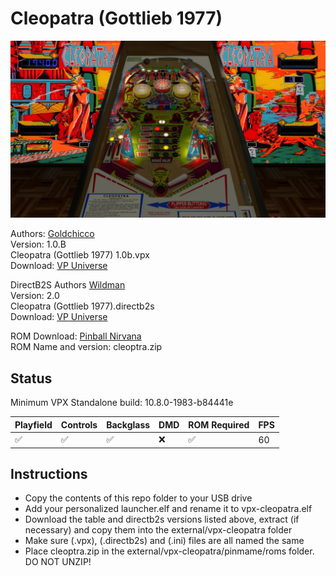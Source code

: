 # Cleopatra (Gottlieb 1977)

![Table Preview](../../images/vpx-cleopatra.jpg)


Authors: [Goldchicco](https://vpuniverse.com/profile/23579-goldchicco/)  
Version: 1.0.B  
Cleopatra (Gottlieb 1977) 1.0b.vpx  
Download: [VP Universe](https://vpuniverse.com/files/file/7289-cleopatra-gottlieb-1977/)

DirectB2S
Authors [Wildman](https://vpuniverse.com/profile/5-wildman/)  
Version: 2.0  
Cleopatra (Gottlieb 1977).directb2s    
Download: [VP Universe](https://vpuniverse.com/files/file/2333-cleopatragottlieb-1977/)  

ROM
Download: [Pinball Nirvana](https://pinballnirvana.com/forums/resources/new-fixed-roms-for-vpinmame-v3-6-0-963-beta.8379/)    
ROM Name and version: cleoptra.zip  

## Status 

Minimum VPX Standalone build: 10.8.0-1983-b84441e

| Playfield | Controls | Backglass | DMD | ROM Required | FPS | 
|-----------|----------|-----------|-----|--------------|-----|
| :white_check_mark: | :white_check_mark: | :white_check_mark: | :x: | :white_check_mark: | 60 |

## Instructions

- Copy the contents of this repo folder to your USB drive
- Add your personalized launcher.elf and rename it to vpx-cleopatra.elf
- Download the table and directb2s versions listed above, extract (if necessary) and copy them into the external/vpx-cleopatra folder
- Make sure (.vpx), (.directb2s) and (.ini) files are all named the same
- Place cleoptra.zip in the external/vpx-cleopatra/pinmame/roms folder. DO NOT UNZIP!  

